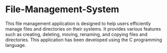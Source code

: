 # File-Management-System
This file management application is designed to help users efficiently manage files and directories on their systems. It provides various features such as creating, deleting, moving, renaming, and copying files and directories. This application has been developed using the C programming language.
